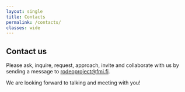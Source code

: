 ```yaml
---
layout: single
title: Contacts
permalink: /contacts/
classes: wide
---
```


## Contact us

Please ask, inquire, request, approach, invite and collaborate with us by sending a message to <rodeoproject@fmi.fi>.

We are looking forward to talking and meeting with you! 
